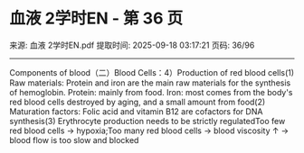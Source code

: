 # 血液 2学时EN - 第 36 页

来源: 血液 2学时EN.pdf
提取时间: 2025-09-18 03:17:21
页码: 36/96

---

Components of blood（二）Blood Cells：4）Production of red blood cells(1) Raw materials: Protein and iron are the main raw materials for the synthesis of hemoglobin.    Protein: mainly from food.    Iron: most comes from the body's red blood cells destroyed by aging, and a small amount from food(2) Maturation factors: Folic acid and vitamin B12 are cofactors for DNA synthesis(3) Erythrocyte production needs to be strictly regulatedToo few red blood cells → hypoxia;Too many red blood cells → blood viscosity ↑ → blood flow is too slow and blocked